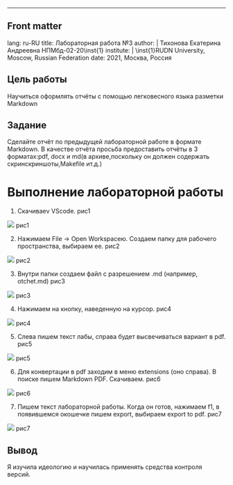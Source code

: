---
## Front matter
lang: ru-RU
title: Лабораторная работа №3
author: |
	Тихонова Екатерина Андреевна НПМбд-02-20\inst{1}
institute: |
	\inst{1}RUDN University, Moscow, Russian Federation
date: 2021, Москва, Россия

## Цель работы

Научиться оформлять отчёты с помощью легковесного языка разметки Markdown

## Задание

Сделайте отчёт по предыдущей лабораторной работе в формате Markdown.
В качестве отчёта просьба предоставить отчёты в 3 форматах:pdf, docx и md(в архиве,поскольку он должен содержать скринскриншоты,Makefile ит.д.)

# Выполнение лабораторной работы
1) Cкачиваеv VScode. рис1

<img src = "C:\Users\dkrasilov\Pictures\Новая папка\3RS0KjEZYx8.jpg" >
рис1

2) Нажимаем File -> Open Workspaceю. Создаем папку для рабочего пространства, выбираем ее. рис2

<img src = "C:\Users\dkrasilov\Pictures\Новая папка\0T7-FduibEY.jpg" >
рис2

3) Внутри папки создаем файл с разрешением .md (например, otchet.md) рис3

<img src = "C:\Users\dkrasilov\Pictures\Новая папка\V0qNAOyAuVM.jpg" >
рис3

4) Нажимаем на кнопку, наведенную на курсор. рис4

<img src = "C:\Users\dkrasilov\Pictures\Новая папка\a5LhkO3Uu3Q.jpg" >
рис4

5) Слева пишем текст лабы, справа будет высвечиваться вариант в pdf. рис5

<img src = "C:\Users\dkrasilov\Pictures\Новая папка\gaQU4z34NTw.jpg" >
рис5

6) Для конвертации в pdf заходим в меню extensions (оно справа). В поиске пишем Markdown PDF. Скачиваем. рис6

<img src = "C:\Users\dkrasilov\Pictures\Новая папка\-RlcuPgP8y0.jpg" >
рис6

7) Пишем текст лабораторной работы. Когда он готов, нажимаем f1, в появившемся окошечке пишем export, выбираем export to pdf. рис7

<img src = "C:\Users\dkrasilov\Pictures\Новая папка\1b_Vrg6WMfU.jpg" >
рис7

## Вывод

Я изучила идеологию и научилась применять средства контроля версий.